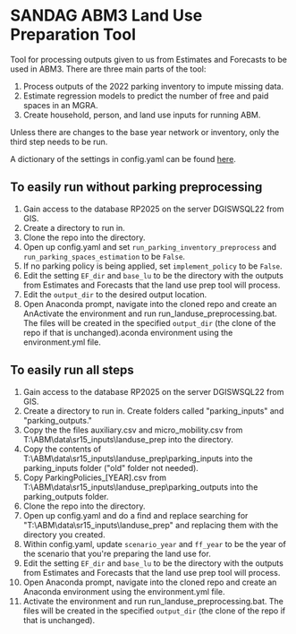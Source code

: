 # SANDAG ABM3 Land Use Preparation Tool
Tool for processing outputs given to us from Estimates and Forecasts to be used in ABM3. There are three main parts of the tool:
1. Process outputs of the 2022 parking inventory to impute missing data.
2. Estimate regression models to predict the number of free and paid spaces in an MGRA.
3. Create household, person, and land use inputs for running ABM.

Unless there are changes to the base year network or inventory, only the third step needs to be run.

A dictionary of the settings in config.yaml can be found [here](settings_dictionary.md).

## To easily run without parking preprocessing
1. Gain access to the database RP2025 on the server DGISWSQL22 from GIS.
2. Create a directory to run in.
3. Clone the repo into the directory.
4. Open up config.yaml and set `run_parking_inventory_preprocess` and `run_parking_spaces_estimation` to be `False`.
5. If no parking policy is being applied, set `implement_policy` to be `False`.
6. Edit the setting `EF_dir` and `base_lu` to be the directory with the outputs from Estimates and Forecasts that the land use prep tool will process.
7. Edit the `output_dir` to the desired output location.
8. Open Anaconda prompt, navigate into the cloned repo and create an AnActivate the environment and run run_landuse_preprocessing.bat. The files will be created in the specified `output_dir` (the clone of the repo if that is unchanged).aconda environment using the environment.yml file.

## To easily run all steps
1. Gain access to the database RP2025 on the server DGISWSQL22 from GIS.
2. Create a directory to run in. Create folders called "parking_inputs" and "parking_outputs."
3. Copy the the files auxiliary.csv and micro_mobility.csv from T:\ABM\data\sr15_inputs\landuse_prep into the directory.
4. Copy the contents of T:\ABM\data\sr15_inputs\landuse_prep\parking_inputs into the parking_inputs folder ("old" folder not needed).
5. Copy ParkingPolicies_[YEAR].csv from T:\ABM\data\sr15_inputs\landuse_prep\parking_outputs into the parking_outputs folder.
6. Clone the repo into the directory.
7. Open up config.yaml and do a find and replace searching for "T:\ABM\data\sr15_inputs\landuse_prep" and replacing them with the directory you created.
8. Within config.yaml, update `scenario_year` and `ff_year` to be the year of the scenario that you're preparing the land use for.
9. Edit the setting `EF_dir` and `base_lu` to be the directory with the outputs from Estimates and Forecasts that the land use prep tool will process.
10. Open Anaconda prompt, navigate into the cloned repo and create an Anaconda environment using the environment.yml file.
11. Activate the environment and run run_landuse_preprocessing.bat. The files will be created in the specified `output_dir` (the clone of the repo if that is unchanged).
